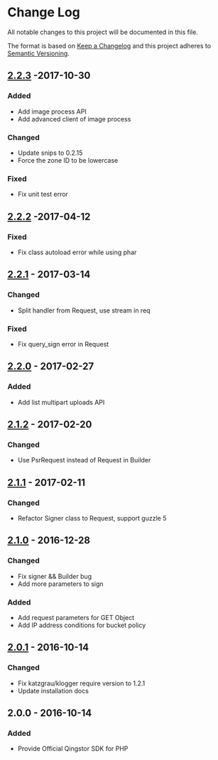 # Change Log

All notable changes to this project will be documented in this file.

The format is based on [Keep a Changelog](http://keepachangelog.com/) and this project adheres to [Semantic Versioning](http://semver.org/).

## [2.2.3] -2017-10-30

### Added

- Add image process API
- Add advanced client of image process

### Changed

- Update snips to 0.2.15
- Force the zone ID to be lowercase

### Fixed

- Fix unit test error

## [2.2.2] -2017-04-12

### Fixed

- Fix class autoload error while using phar

## [2.2.1] - 2017-03-14

### Changed

- Split handler from Request, use stream in req

### Fixed

- Fix query_sign error in Request

## [2.2.0] - 2017-02-27

### Added

- Add list multipart uploads API

## [2.1.2] - 2017-02-20

### Changed

- Use PsrRequest instead of Request in Builder

## [2.1.1] - 2017-02-11

### Changed

- Refactor Signer class to Request, support guzzle 5

## [2.1.0] - 2016-12-28

### Changed

- Fix signer && Builder bug
- Add more parameters to sign

### Added

- Add request parameters for GET Object
- Add IP address conditions for bucket policy

## [2.0.1] - 2016-10-14

### Changed

- Fix katzgrau/klogger require version to 1.2.1
- Update installation docs

## 2.0.0 - 2016-10-14

### Added

- Provide Official Qingstor SDK for PHP

[2.2.3]: https://github.com/yunify/qingstor-sdk-php/compare/2.2.2...2.2.3
[2.2.2]: https://github.com/yunify/qingstor-sdk-php/compare/2.2.1...2.2.2
[2.2.1]: https://github.com/yunify/qingstor-sdk-php/compare/2.2.0...2.2.1
[2.2.0]: https://github.com/yunify/qingstor-sdk-php/compare/2.1.2...2.2.0
[2.1.2]: https://github.com/yunify/qingstor-sdk-php/compare/2.1.1...2.1.2
[2.1.1]: https://github.com/yunify/qingstor-sdk-php/compare/2.1.0...2.1.1
[2.1.0]: https://github.com/yunify/qingstor-sdk-php/compare/2.0.1...2.1.0
[2.0.1]: https://github.com/yunify/qingstor-sdk-php/compare/2.0.0...2.0.1
